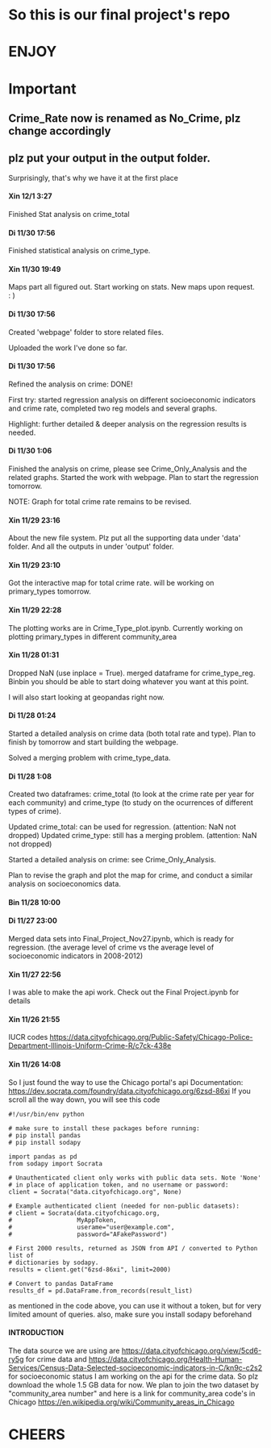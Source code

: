 # So this is our final project's repo
# ENJOY
# Important
## Crime_Rate now is renamed as No_Crime, plz change accordingly
## plz put your output in the output folder.
Surprisingly, that's why we have it at the first place

#### Xin 12/1 3:27

Finished Stat analysis on crime_total

#### Di 11/30 17:56

Finished statistical analysis on crime_type.

#### Xin 11/30 19:49

Maps part all figured out. Start working on stats. New maps upon request.  
: )

#### Di 11/30 17:56

Created 'webpage' folder to store related files.

Uploaded the work I've done so far.

#### Di 11/30 17:56

Refined the analysis on crime: DONE!

First try: started regression analysis on different socioeconomic indicators and crime rate, completed two reg models and several graphs.

Highlight: further detailed & deeper analysis on the regression results is needed.

#### Di 11/30 1:06

Finished the analysis on crime, please see Crime_Only_Analysis and the related graphs.
Started the work with webpage.
Plan to start the regression tomorrow.

NOTE: Graph for total crime rate remains to be revised.

#### Xin 11/29 23:16

About the new file system.
Plz put all the supporting data under 'data' folder.
And all the outputs in under 'output' folder.


#### Xin 11/29 23:10

Got the interactive map for total crime rate.
will be working on primary_types tomorrow.

#### Xin 11/29 22:28

The plotting works are in Crime_Type_plot.ipynb.
Currently working on plotting primary_types in different community_area

#### Xin 11/28 01:31

Dropped NaN (use inplace = True).
merged dataframe for crime_type_reg.
Binbin you should be able to start doing whatever you want at this point.

I will also start looking at geopandas right now.

#### Di 11/28 01:24

Started a detailed analysis on crime data (both total rate and type).
Plan to finish by tomorrow and start building the webpage.

Solved a merging problem with crime_type_data.

#### Di 11/28 1:08

Created two dataframes: crime_total (to look at the crime rate per year for each community) and crime_type (to study on the ocurrences of different types of crime).

Updated crime_total: can be used for regression. (attention: NaN not dropped)
Updated crime_type: still has a merging problem. (attention: NaN not dropped)

Started a detailed analysis on crime: see Crime_Only_Analysis.

Plan to revise the graph and plot the map for crime, and conduct a similar analysis on socioeconomics data.

#### Bin 11/28  10:00

#### Di 11/27  23:00

Merged data sets into Final_Project_Nov27.ipynb, which is ready for regression.
(the average level of crime vs the average level of socioeconomic indicators in 2008-2012)

#### Xin 11/27 22:56

I was able to make the api work.
Check out the Final Project.ipynb for details

#### Xin 11/26 21:55

IUCR codes
https://data.cityofchicago.org/Public-Safety/Chicago-Police-Department-Illinois-Uniform-Crime-R/c7ck-438e

#### Xin 11/26 14:08

So I just found the way to use the Chicago portal's api
Documentation: https://dev.socrata.com/foundry/data.cityofchicago.org/6zsd-86xi
If you scroll all the way down, you will see this code

```
#!/usr/bin/env python

# make sure to install these packages before running:
# pip install pandas
# pip install sodapy

import pandas as pd
from sodapy import Socrata

# Unauthenticated client only works with public data sets. Note 'None'
# in place of application token, and no username or password:
client = Socrata("data.cityofchicago.org", None)

# Example authenticated client (needed for non-public datasets):
# client = Socrata(data.cityofchicago.org,
#                  MyAppToken,
#                  userame="user@example.com",
#                  password="AFakePassword")

# First 2000 results, returned as JSON from API / converted to Python list of
# dictionaries by sodapy.
results = client.get("6zsd-86xi", limit=2000)

# Convert to pandas DataFrame
results_df = pd.DataFrame.from_records(result_list)
```
as mentioned in the code above, you can use it without a token,
but for very limited amount of queries.
also, make sure you install sodapy beforehand

#### INTRODUCTION

The data source we are using are
https://data.cityofchicago.org/view/5cd6-ry5g
for crime data
and
https://data.cityofchicago.org/Health-Human-Services/Census-Data-Selected-socioeconomic-indicators-in-C/kn9c-c2s2
for socioeconomic status
I am working on the api for the crime data.
So plz download the whole 1.5 GB data for now.
We plan to join the two dataset by "community_area number"
and here is a link for community_area code's in Chicago
https://en.wikipedia.org/wiki/Community_areas_in_Chicago

# CHEERS
